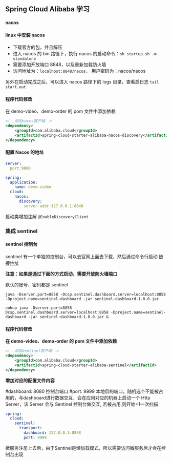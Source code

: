 ## Spring Cloud Alibaba 学习

#### nacos

#### linux 中安装 nacos

- 下载官方的包，并且解压
- 进入 nacos 的 bin 路径下，执行 nacos 的启动命令：`sh startup.sh -m standalone`
- 需要添加开放端口 8848，以及重新加载防火墙
- 访问地址为：`localhost:8848/nacos`， 用户密码为：nacos/nacos

另外在启动完成之后，可以进入 nacos 路径下的 logs 目录，查看启日志 `tail start.out`

#### 程序代码修改

在 demo-video、demo-order 的 pom 文件中添加依赖

```xml
<!--添加nacos客户端-->
<dependency>
    <groupId>com.alibaba.cloud</groupId>
    <artifactId>spring-cloud-starter-alibaba-nacos-discovery</artifactId>
</dependency>
```

#### 配置 Nacos 的地址

```yml
server:
  port:9000

spring:
  application:
    name: demo-video
  cloud:
    nacos:
      discovery:
        server-addr:127.0.0.1:8848
```

启动类增加注解  `@EnableDiscoveryClient`

### 集成 sentinel

#### sentinel 控制台

sentinel 有一个单独的控制台，可以去官网上面去下载，然后通过命令行启动 [链接地址](https://sentinelguard.io/zh-cn/docs/dashboard.html)

**注意：如果是通过下面的方式启动，需要开放防火墙端口**

默认的账号、密码都是 sentinel
```shell
java -Dserver.port=8858 -Dcsp.sentinel.dashboard.server=localhost:8858 -Dproject.name=sentinel-dashboard -jar sentinel-dashboard-1.8.0.jar

nohup java -Dserver.port=8858 -Dcsp.sentinel.dashboard.server=localhost:8858 -Dproject.name=sentinel-dashboard -jar sentinel-dashboard-1.8.0.jar &
```

#### 程序代码修改

**在 demo-video、demo-order 的 pom 文件中添加依赖**

```xml
<!--添加sentinel客户端-->
<dependency>
    <groupId>com.alibaba.cloud</groupId>
    <artifactId>spring-cloud-starter-alibaba-sentinel</artifactId>
</dependency>
```

**增加对应的配置文件内容**

#dashboard: 8080 控制台端口
#port: 9999 本地启的端口，随机选个不能被占用的，与dashboard进行数据交互，会在应用对应的机器上启动一个 Http Server，该 Server 会与 Sentinel 控制台做交互, 若被占用,则开始+1一次扫描

```yml
spring:
  cloud:
    sentinel:
      transport:
        dashboard: 127.0.0.1:8858 
        port: 9999
```
微服务注册上去后，由于Sentinel是懒加载模式，所以需要访问微服务后才会在控制台出现


